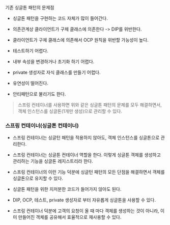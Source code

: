 기존 싱글톤 패턴의 문제점

- 싱글톤 패턴을 구현하는 코드 자체가 많이 들어간다.

- 의존관계상 클라이언트가 구체 클래스에 의존한다 -> DIP를 위반한다.

- 클라이언트가 구체 클래스에 의존해서 OCP 원칙을 위반할 가능성이 높다.

- 테스트하기 어렵다.

- 내부 속성을 변경하거나 초기화 하기 어렵다.

- private 생성자로 자식 클래스를 만들기 어렵다.

- 유연성이 떨어진다.

- 안티패턴으로 불리기도 한다.

> 스프링 컨테이너를 사용하면 위와 같은 싱글톤 패턴의 문제를 모두 해결하면서, 객체 인스턴스를 싱글톤(1개만 생성)으로 관리할 수 있다.

### 스프링 컨테이너(싱글톤 컨테이너)

- 스프링 컨테이너는 싱글턴 패턴을 적용하지 않아도, 객체 인스턴스를 싱글톤으로 관리한다.

- 스프링 컨테이너는 싱글톤 컨테이너 역할을 한다. 이렇게 싱글톤 객체를 생성하고 관리하는 기능을 싱글톤 레지스트리라 한다.

- 스프링 컨테이너의 이런 기능 덕분에 싱글턴 패턴의 모든 단점을 해결하면서 객체를 싱글톤으로 유지할 수 있다.

- 싱글톤 패턴을 위한 지저분한 코드가 들어가지 않아도 된다.

- DIP, OCP, 테스트, private 생성자로 부터 자유롭게 싱글톤을 사용할 수 있다.

- 스프링 컨테이너 덕분에 고객의 요청이 올 때 마다 객체를 생성하는 것이 아니라, 이미 만들어진 객체를 공유해서 효율적으로 재사용할 수 있다.


